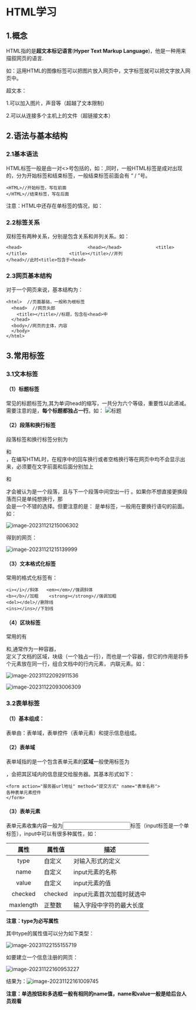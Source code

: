 # HTML学习

## 1.概念

HTML指的是**超文本标记语言**(**Hyper Text Markup Language**)，他是一种用来描叙网页的语言.

如：运用HTML的图像标签可以把图片放入网页中，文字标签就可以把文字放入网页中。

超文本：

1.可以加入图片，声音等（超越了文本限制）

2.可以从连接多个主机上的文件（超链接文本）

## 2.语法与基本结构

### 2.1基本语法

HTML标签一般是由一对<>号包括的，如：<HTML>,同时，一般HTML标签是成对出现的，分为开始标签和结束标签，一般结束标签前面会有       “ / ”号。

```
<HTML>//开始标签，写在前面
</HTML>//结束标签，写在后面
```

注意：HTML中还存在单标签的情况，如：<br />

### 2.2标签关系

双标签有两种关系，分别是包含关系和并列关系。如：

```
<head>                         <head></head>             <title></title>                <title></title>//并列
</head>//此时<title>包含于<head>                             
```

### 2.3网页基本结构

对于一个网页来说，基本结构为：

```
<html>  //页面基础，一般称为根标签
  <head>  //网页头部 
    <title></title>//标题，包含在<head>中
  </head>
  <body>//网页的主体，内容
  </body>
</html>
```

## 3.常用标签

### 3.1文本标签

#### （1）标题标签

常见的标题标签为<h>,其为单词head的缩写，一共分为六个等级，重要性以此递减。需要注意的是，**每个标题都独占一行**。如：
![标题](HTML%E5%AD%A6%E4%B9%A0.assets/image-20231121213221730-17005738853015.png)

#### （2）段落和换行标签

段落标签和换行标签分别为<p>和 <br />，在编写HTML时，在程序中的回车换行或者空格换行等在网页中均不会显示出来，必须要在文字前面和后面分别加上<p>和</p>才会被认为是一个段落，且与下一个段落中间空出一行 。如果你不想直接更换段落而只是单纯想换行，那<br />会是一个不错的选择。但要注意的是：   是单标签，一般用在要换行语句的前面。如：

![image-20231121215006302](HTML%E5%AD%A6%E4%B9%A0.assets/image-20231121215006302.png)

得到的网页：

![image-20231121215139999](HTML%E5%AD%A6%E4%B9%A0.assets/image-20231121215139999.png)

#### （3）文本格式化标签

常用的格式化标签有：

```
<i></i>//斜体   <em></em>//强调斜体
<b></b>//加粗    <strong></strong>//强调加粗
<del></del>//删除线
<ins></ins>//下划线
```

#### （4）区块标签

常用的有<div> 和<span >,通常作为一种容器，<div>定义了文档的区域，块级（一个独占一行），而<span>也是一个容器，但它的作用是将多个元素放在同一行，组合文档中的行内元素， 内联元素。如：

![image-20231122092911536](HTML%E5%AD%A6%E4%B9%A0.assets/image-20231122092911536.png)

![image-20231122093006309](HTML%E5%AD%A6%E4%B9%A0.assets/image-20231122093006309.png)







### 3.2表单标签

#### （1）基本组成：

表单由：表单域，表单控件（表单元素）和提示信息组成。

#### （2）表单域

表单域指的是一个包含表单元素的**区域**一般使用标签为<form>，<form>会把其区域内的信息提交给服务器。其基本形式如下：

```
<form action="服务器url地址" method="提交方式" name="表单名称">
各种表单元素控件
</form>
```

#### （3）表单元素

表单元素收集内容一般为<input>标签（input标签是一个单标签），input中可以有很多种属性，如：



|   属性    | 属性值  | 描述                      |
| :-------: | ------- | ------------------------- |
|   type    | 自定义  | 对输入形式的定义          |
|   name    | 自定义  | input元素的名称           |
|   value   | 自定义  | input元素的值             |
|  checked  | checked | input元素首次加载时就选中 |
| maxlength | 正整数  | 输入字段中字符的最大长度  |

**注意：type为必写属性**

其中type的属性值可以分为如下类型：

![image-20231122155155719](HTML%E5%AD%A6%E4%B9%A0.assets/image-20231122155155719.png)

如要建立一个信息注册的网页：

![image-20231122160953227](HTML%E5%AD%A6%E4%B9%A0.assets/image-20231122160953227.png)

结果为：![image-20231122161009745](HTML%E5%AD%A6%E4%B9%A0.assets/image-20231122161009745.png)

**注意：单选按钮和多选框一般有相同的name值，name和value一般是给后台人员观看**

